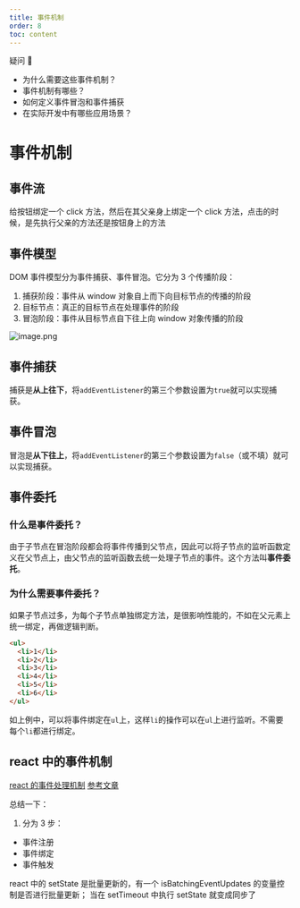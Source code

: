 ```yaml
---
title: 事件机制
order: 8
toc: content
---
```


疑问 🤔️

- 为什么需要这些事件机制？
- 事件机制有哪些？
- 如何定义事件冒泡和事件捕获
- 在实际开发中有哪些应用场景？

# 事件机制

## 事件流

给按钮绑定一个 click 方法，然后在其父亲身上绑定一个 click 方法，点击的时候，是先执行父亲的方法还是按钮身上的方法

## 事件模型

DOM 事件模型分为事件捕获、事件冒泡。它分为 3 个传播阶段：

1. 捕获阶段：事件从 window 对象自上而下向目标节点的传播的阶段
2. 目标节点：真正的目标节点在处理事件的阶段
3. 冒泡阶段：事件从目标节点自下往上向 window 对象传播的阶段

![image.png](https://p1-jj.byteimg.com/tos-cn-i-t2oaga2asx/gold-user-assets/2019/2/24/1691cf48c7538070~tplv-t2oaga2asx-zoom-in-crop-mark:3024:0:0:0.awebp)

## 事件捕获

捕获是**从上往下**，将`addEventListener`的第三个参数设置为`true`就可以实现捕获。

## 事件冒泡

冒泡是**从下往上**，将`addEventListener`的第三个参数设置为`false`（或不填）就可以实现捕获。

## 事件委托

### 什么是事件委托？

由于子节点在冒泡阶段都会将事件传播到父节点，因此可以将子节点的监听函数定义在父节点上，由父节点的监听函数去统一处理子节点的事件。这个方法叫**事件委托**。

### 为什么需要事件委托？

如果子节点过多，为每个子节点单独绑定方法，是很影响性能的，不如在父元素上统一绑定，再做逻辑判断。

```html
<ul>
  <li>1</li>
  <li>2</li>
  <li>3</li>
  <li>4</li>
  <li>5</li>
  <li>6</li>
</ul>
```

如上例中，可以将事件绑定在`ul`上，这样`li`的操作可以在`ul`上进行监听。不需要每个`li`都进行绑定。

## react 中的事件机制

[react 的事件处理机制](https://juejin.cn/post/6955636911214067720)
[参考文章](https://www.cnblogs.com/echolun/p/15518631.html)

总结一下：

1. 分为 3 步：

- 事件注册
- 事件绑定
- 事件触发

react 中的 setState 是批量更新的，有一个 isBatchingEventUpdates 的变量控制是否进行批量更新；
当在 setTimeout 中执行 setState 就变成同步了
